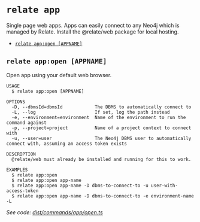 `relate app`
============

Single page web apps.
Apps can easily connect to any Neo4j which is managed by Relate. Install the @relate/web package for local hosting.

* [`relate app:open [APPNAME]`](#relate-appopen-appname)

## `relate app:open [APPNAME]`

Open app using your default web browser.

```
USAGE
  $ relate app:open [APPNAME]

OPTIONS
  -D, --dbmsId=dbmsId            The DBMS to automatically connect to
  -L, --log                      If set, log the path instead
  -e, --environment=environment  Name of the environment to run the command against
  -p, --project=project          Name of a project context to connect with
  -u, --user=user                The Neo4j DBMS user to automatically connect with, assuming an access token exists

DESCRIPTION
  @relate/web must already be installed and running for this to work.

EXAMPLES
  $ relate app:open
  $ relate app:open app-name
  $ relate app:open app-name -D dbms-to-connect-to -u user-with-access-token
  $ relate app:open app-name -D dbms-to-connect-to -e environment-name -L
```

_See code: [dist/commands/app/open.ts](https://github.com/neo4j-devtools/relate/blob/v1.0.3-alpha.9/packages/cli/src/commands/app/open.ts)_
